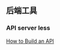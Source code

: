 ## 后端工具

### API server less

[How to Build an API](https://apiary.io/how-to-build-api/?utm_source=intercom&utm_medium=in-app%20message&utm_content=version%20B&utm_campaign=Drip%20Campaign#github)
